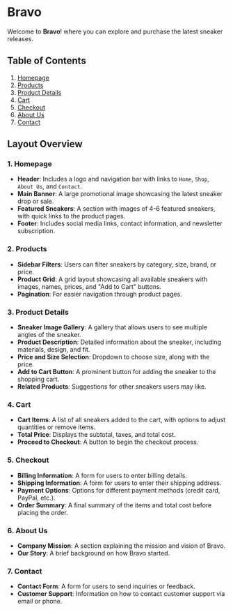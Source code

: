  # Bravo

Welcome to **Bravo**! where you can explore and purchase the latest sneaker releases.

## Table of Contents
1. [Homepage](#homepage)
2. [Products](#products)
3. [Product Details](#product-details)
4. [Cart](#cart)
5. [Checkout](#checkout)
6. [About Us](#about-us)
7. [Contact](#contact)

## Layout Overview

### 1. Homepage
- **Header**: Includes a logo and navigation bar with links to `Home`, `Shop`, `About Us`, and `Contact`.
- **Main Banner**: A large promotional image showcasing the latest sneaker drop or sale.
- **Featured Sneakers**: A section with images of 4-6 featured sneakers, with quick links to the product pages.
- **Footer**: Includes social media links, contact information, and newsletter subscription.

### 2. Products
- **Sidebar Filters**: Users can filter sneakers by category, size, brand, or price.
- **Product Grid**: A grid layout showcasing all available sneakers with images, names, prices, and "Add to Cart" buttons.
- **Pagination**: For easier navigation through product pages.

### 3. Product Details
- **Sneaker Image Gallery**: A gallery that allows users to see multiple angles of the sneaker.
- **Product Description**: Detailed information about the sneaker, including materials, design, and fit.
- **Price and Size Selection**: Dropdown to choose size, along with the price.
- **Add to Cart Button**: A prominent button for adding the sneaker to the shopping cart.
- **Related Products**: Suggestions for other sneakers users may like.

### 4. Cart
- **Cart Items**: A list of all sneakers added to the cart, with options to adjust quantities or remove items.
- **Total Price**: Displays the subtotal, taxes, and total cost.
- **Proceed to Checkout**: A button to begin the checkout process.

### 5. Checkout
- **Billing Information**: A form for users to enter billing details.
- **Shipping Information**: A form for users to enter their shipping address.
- **Payment Options**: Options for different payment methods (credit card, PayPal, etc.).
- **Order Summary**: A final summary of the items and total cost before placing the order.

### 6. About Us
- **Company Mission**: A section explaining the mission and vision of Bravo.
- **Our Story**: A brief background on how Bravo started.

### 7. Contact
- **Contact Form**: A form for users to send inquiries or feedback.
- **Customer Support**: Information on how to contact customer support via email or phone.


